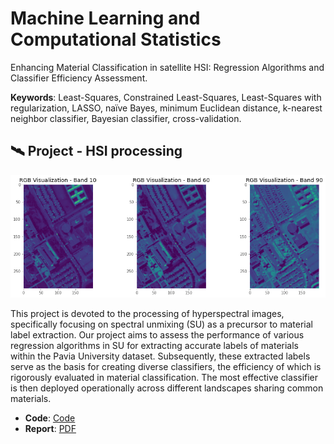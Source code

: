 # Machine Learning and Computational Statistics
Enhancing Material Classification in satellite HSI: Regression Algorithms and Classifier Efficiency Assessment.

**Keywords**: Least-Squares, Constrained Least-Squares, Least-Squares with regularization, LASSO, naïve Bayes, minimum Euclidean distance, k-nearest neighbor classifier, Bayesian classifier, cross-validation.

## 🛰 Project - HSI processing
![hsi](../img/hsi.png)

This project is devoted to the processing of hyperspectral images, specifically focusing on spectral unmixing (SU) as a precursor to material label extraction.  Our project aims to assess the performance of various regression algorithms in SU for extracting accurate labels of materials within the Pavia University dataset. Subsequently, these extracted labels serve as the basis for creating diverse classifiers, the efficiency of which is rigorously evaluated in material classification. The most effective classifier is then deployed operationally across different landscapes sharing common materials.

- **Code**: [Code](https://github.com/FoivosM/MSc-Projects/blob/master/Machine_Learning/1.ML.Project.Code.ipynb)
- **Report**: [PDF](https://github.com/FoivosM/MSc-Projects/blob/master/Machine_Learning/0.ML.Project.REPORT.pdf)